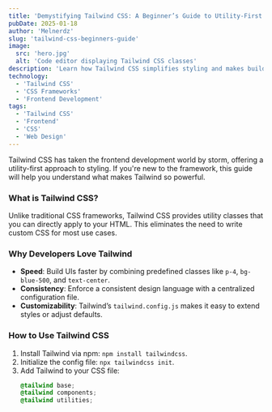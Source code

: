 ```yaml
---
title: 'Demystifying Tailwind CSS: A Beginner’s Guide to Utility-First Styling'
pubDate: 2025-01-18
author: 'Melnerdz'
slug: 'tailwind-css-beginners-guide'
image:
  src: 'hero.jpg'
  alt: 'Code editor displaying Tailwind CSS classes'
description: 'Learn how Tailwind CSS simplifies styling and makes building beautiful UIs faster and more efficient.'
technology:
  - 'Tailwind CSS'
  - 'CSS Frameworks'
  - 'Frontend Development'
tags:
  - 'Tailwind CSS'
  - 'Frontend'
  - 'CSS'
  - 'Web Design'
---
```


Tailwind CSS has taken the frontend development world by storm, offering a utility-first approach to styling. If you're new to the framework, this guide will help you understand what makes Tailwind so powerful.

### What is Tailwind CSS?

Unlike traditional CSS frameworks, Tailwind CSS provides utility classes that you can directly apply to your HTML. This eliminates the need to write custom CSS for most use cases.

### Why Developers Love Tailwind

- **Speed**: Build UIs faster by combining predefined classes like `p-4`, `bg-blue-500`, and `text-center`.
- **Consistency**: Enforce a consistent design language with a centralized configuration file.
- **Customizability**: Tailwind’s `tailwind.config.js` makes it easy to extend styles or adjust defaults.

### How to Use Tailwind CSS

1. Install Tailwind via npm: `npm install tailwindcss`.
2. Initialize the config file: `npx tailwindcss init`.
3. Add Tailwind to your CSS file:
   ```css
   @tailwind base;
   @tailwind components;
   @tailwind utilities;
   ```
